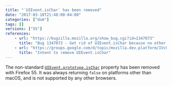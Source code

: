 ```yaml
---
title: "`UIEvent.isChar` has been removed"
date: "2017-03-18T21:48:00-04:00"
categories: ["dom"]
tags: []
versions: ["55"]
references:
    - url: "https://bugzilla.mozilla.org/show_bug.cgi?id=1347073"
      title: "Bug 1347073 - Get rid of UIEvent.isChar because no other browsers support it"
    - url: "https://groups.google.com/d/topic/mozilla.dev.platform/IVcGOOeOThw/discussion"
      title: "Intent to remove UIEvent.isChar"
---
```

The non-standard [`UIEvent.prototype.isChar`](https://developer.mozilla.org/docs/Web/API/UIEvent/isChar) property has been removed with Firefox 55. It was always returning `false` on platforms other than macOS, and is not supported by any other browsers.
